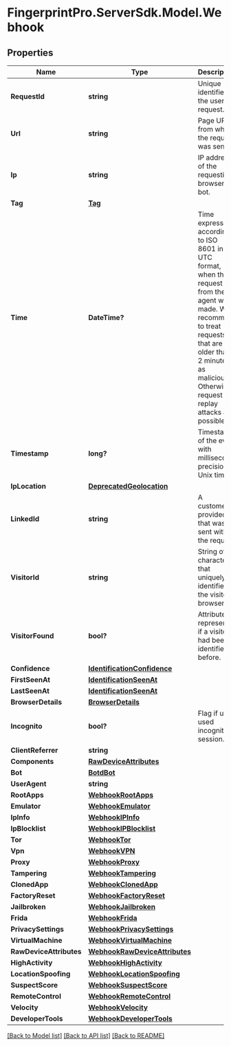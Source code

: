 # FingerprintPro.ServerSdk.Model.Webhook
## Properties

Name | Type | Description | Notes
------------ | ------------- | ------------- | -------------
**RequestId** | **string** | Unique identifier of the user's request. | 
**Url** | **string** | Page URL from which the request was sent. | 
**Ip** | **string** | IP address of the requesting browser or bot. | 
**Tag** | [**Tag**](Tag.md) |  | [optional] 
**Time** | **DateTime?** | Time expressed according to ISO 8601 in UTC format, when the request from the JS agent was made. We recommend to treat requests that are older than 2 minutes as malicious. Otherwise, request replay attacks are possible. | 
**Timestamp** | **long?** | Timestamp of the event with millisecond precision in Unix time. | 
**IpLocation** | [**DeprecatedGeolocation**](DeprecatedGeolocation.md) |  | [optional] 
**LinkedId** | **string** | A customer-provided id that was sent with the request. | [optional] 
**VisitorId** | **string** | String of 20 characters that uniquely identifies the visitor's browser. | [optional] 
**VisitorFound** | **bool?** | Attribute represents if a visitor had been identified before. | [optional] 
**Confidence** | [**IdentificationConfidence**](IdentificationConfidence.md) |  | [optional] 
**FirstSeenAt** | [**IdentificationSeenAt**](IdentificationSeenAt.md) |  | [optional] 
**LastSeenAt** | [**IdentificationSeenAt**](IdentificationSeenAt.md) |  | [optional] 
**BrowserDetails** | [**BrowserDetails**](BrowserDetails.md) |  | [optional] 
**Incognito** | **bool?** | Flag if user used incognito session. | [optional] 
**ClientReferrer** | **string** |  | [optional] 
**Components** | [**RawDeviceAttributes**](RawDeviceAttributes.md) |  | [optional] 
**Bot** | [**BotdBot**](BotdBot.md) |  | [optional] 
**UserAgent** | **string** |  | [optional] 
**RootApps** | [**WebhookRootApps**](WebhookRootApps.md) |  | [optional] 
**Emulator** | [**WebhookEmulator**](WebhookEmulator.md) |  | [optional] 
**IpInfo** | [**WebhookIPInfo**](WebhookIPInfo.md) |  | [optional] 
**IpBlocklist** | [**WebhookIPBlocklist**](WebhookIPBlocklist.md) |  | [optional] 
**Tor** | [**WebhookTor**](WebhookTor.md) |  | [optional] 
**Vpn** | [**WebhookVPN**](WebhookVPN.md) |  | [optional] 
**Proxy** | [**WebhookProxy**](WebhookProxy.md) |  | [optional] 
**Tampering** | [**WebhookTampering**](WebhookTampering.md) |  | [optional] 
**ClonedApp** | [**WebhookClonedApp**](WebhookClonedApp.md) |  | [optional] 
**FactoryReset** | [**WebhookFactoryReset**](WebhookFactoryReset.md) |  | [optional] 
**Jailbroken** | [**WebhookJailbroken**](WebhookJailbroken.md) |  | [optional] 
**Frida** | [**WebhookFrida**](WebhookFrida.md) |  | [optional] 
**PrivacySettings** | [**WebhookPrivacySettings**](WebhookPrivacySettings.md) |  | [optional] 
**VirtualMachine** | [**WebhookVirtualMachine**](WebhookVirtualMachine.md) |  | [optional] 
**RawDeviceAttributes** | [**WebhookRawDeviceAttributes**](WebhookRawDeviceAttributes.md) |  | [optional] 
**HighActivity** | [**WebhookHighActivity**](WebhookHighActivity.md) |  | [optional] 
**LocationSpoofing** | [**WebhookLocationSpoofing**](WebhookLocationSpoofing.md) |  | [optional] 
**SuspectScore** | [**WebhookSuspectScore**](WebhookSuspectScore.md) |  | [optional] 
**RemoteControl** | [**WebhookRemoteControl**](WebhookRemoteControl.md) |  | [optional] 
**Velocity** | [**WebhookVelocity**](WebhookVelocity.md) |  | [optional] 
**DeveloperTools** | [**WebhookDeveloperTools**](WebhookDeveloperTools.md) |  | [optional] 

[[Back to Model list]](../README.md#documentation-for-models) [[Back to API list]](../README.md#documentation-for-api-endpoints) [[Back to README]](../README.md)

